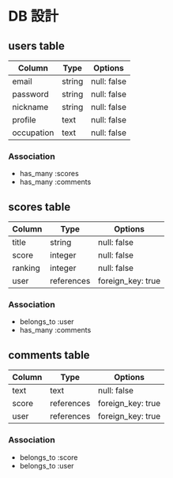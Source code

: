# DB 設計

## users table

| Column             | Type                | Options                 |
|--------------------|---------------------|-------------------------|
| email              | string              | null: false             |
| password           | string              | null: false             |
| nickname           | string              | null: false             |
| profile            | text                | null: false             |
| occupation         | text                | null: false             |


### Association

* has_many :scores
* has_many :comments

## scores table

| Column                              | Type       | Options           |
|-------------------------------------|------------|-------------------|
| title                               | string     | null: false       |
| score                               | integer    | null: false       |
| ranking                             | integer    | null: false       |
| user                                | references | foreign_key: true |

### Association

- belongs_to :user
- has_many :comments

## comments table

| Column      | Type       | Options           |
|-------------|------------|-------------------|
| text        | text       | null: false       |
| score       | references | foreign_key: true |
| user        | references | foreign_key: true |

### Association

- belongs_to :score
- belongs_to :user